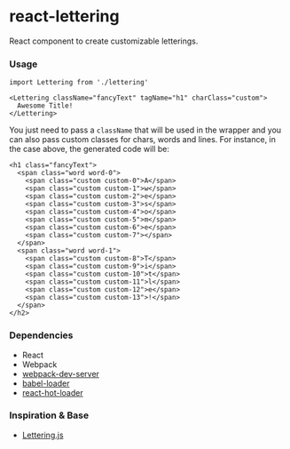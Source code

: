react-lettering
=====================

React component to create customizable letterings.

### Usage

```
import Lettering from './lettering'

<Lettering className="fancyText" tagName="h1" charClass="custom">
  Awesome Title!
</Lettering>
```

You just need to pass a `className` that will be used in the wrapper and you can also pass custom classes for chars, words and lines. For instance, in the case above, the generated code will be:

```
<h1 class="fancyText">
  <span class="word word-0">
    <span class="custom custom-0">A</span>
    <span class="custom custom-1">w</span>
    <span class="custom custom-2">e</span>
    <span class="custom custom-3">s</span>
    <span class="custom custom-4">o</span>
    <span class="custom custom-5">m</span>
    <span class="custom custom-6">e</span>
    <span class="custom custom-7"></span>
  </span>
  <span class="word word-1">
    <span class="custom custom-8">T</span>
    <span class="custom custom-9">i</span>
    <span class="custom custom-10">t</span>
    <span class="custom custom-11">l</span>
    <span class="custom custom-12">e</span>
    <span class="custom custom-13">!</span>
  </span>
</h2>
```

### Dependencies

* React
* Webpack
* [webpack-dev-server](https://github.com/webpack/webpack-dev-server)
* [babel-loader](https://github.com/babel/babel-loader)
* [react-hot-loader](https://github.com/gaearon/react-hot-loader)

### Inspiration & Base

* [Lettering.js](http://letteringjs.com/)
